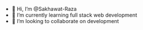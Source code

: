 - 👋 Hi, I’m @Sakhawat-Raza
- 🌱 I’m currently learning full stack web development
- 💞️ I’m looking to collaborate on development

<!---
Sakhawat-Raza/Sakhawat-Raza is a ✨ special ✨ repository because its `README.md` (this file) appears on your GitHub profile.
You can click the Preview link to take a look at your changes.
--->
